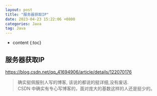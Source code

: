 ```yaml
---
layout: post
title: "服务器获取IP"
date: 2023-04-23 15:22:06 +0800
categories: Java
tag: Java
---
```


* content
{:toc}

## 服务器获取IP

https://blog.csdn.net/qq_41694906/article/details/122070176

> 确实挺佩服别人写的博客, 该说的都说的挺详细,没有废话.  
> CSDN 中确实有专心写博客的，面对庞大的基数这样的人还是挺少的。  

